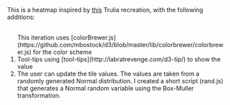 This is a heatmap inspired by [this](http://bl.ocks.org/tjdecke/5558084) Trulia recreation, with the following additions:
<ol>
<br>
This iteration uses [colorBrewer.js](https://github.com/mbostock/d3/blob/master/lib/colorbrewer/colorbrewer.js) for the color scheme

<li>
Tool-tips using [tool-tips](http://labratrevenge.com/d3-tip/) to show the value
</li>
<li>
The user can update the tile values. The values are taken from a randomly generated Normal distribution. I created a short script (rand.js) that generates a Normal random variable using the Box-Muller transformation.
</li>
</ol>